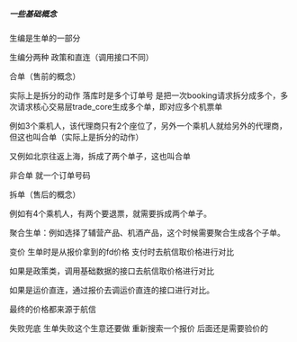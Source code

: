 ##### 一些基础概念

生编是生单的一部分

生编分两种   政策和直连（调用接口不同）

合单（售前的概念）

实际上是拆分的动作  落库时是多个订单号    是把一次booking请求拆分成多个，多次请求核心交易层trade_core生成多个单，即对应多个机票单

例如3个乘机人，该代理商只有2个座位了，另外一个乘机人就给另外的代理商，但这也叫合单（实际上是拆分的动作）

又例如北京往返上海，拆成了两个单子，这也叫合单

非合单  就一个订单号码



拆单（售后的概念）

例如有4个乘机人，有两个要退票，就需要拆成两个单子。

聚合生单：例如选择了辅营产品、机酒产品，这个时候需要聚合生成各个子单。







变价  生单时是从报价拿到的fd价格   支付时去航信取价格进行对比

如果是政策类，调用基础数据的接口去航信取价格进行对比

如果是运价直连，通过报价去调运价直连的接口进行对比。

最终的价格都来源于航信



失败兜底  生单失败这个生意还要做   重新搜索一个报价   后面还是需要验价的